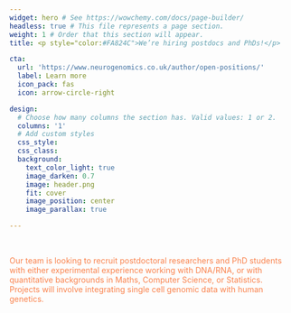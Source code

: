```yaml
---
widget: hero # See https://wowchemy.com/docs/page-builder/
headless: true # This file represents a page section.
weight: 1 # Order that this section will appear.
title: <p style="color:#FA824C">We’re hiring postdocs and PhDs!</p>

cta:
  url: 'https://www.neurogenomics.co.uk/author/open-positions/'
  label: Learn more
  icon_pack: fas
  icon: arrow-circle-right

design:
  # Choose how many columns the section has. Valid values: 1 or 2.
  columns: '1'
  # Add custom styles
  css_style:
  css_class:
  background:
    text_color_light: true
    image_darken: 0.7
    image: header.png
    fit: cover
    image_position: center
    image_parallax: true

---
```


<br>

<p style="color:#FA824C">Our team is looking to recruit postdoctoral researchers and PhD students with either experimental experience working with DNA/RNA, or with quantitative backgrounds in Maths, Computer Science, or Statistics. Projects will involve integrating single cell genomic data with human genetics.</p>

<br>

